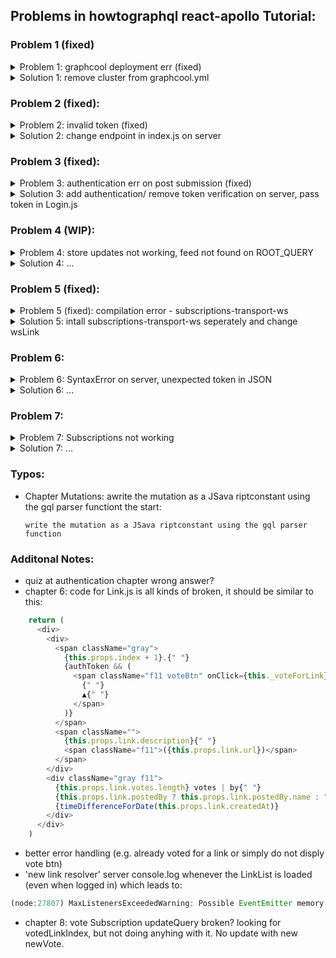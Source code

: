 ## Problems in howtographql react-apollo Tutorial:


### Problem 1 (fixed)
<details><summary>Problem 1: graphcool deployment err (fixed)</summary>

![Network Error](https://image.ibb.co/efUhE6/Playground_Network_Error.png)

So I tried this (/hackernews-react-apollo/server):

- graphcool-framework deploy 
    - shared-eu-west-1 

And got this error:

`local  ▸    Could not find graphcool.yml`

- cd database/
- graphcool-framework deploy 
    - shared-eu-west-1 

Back to the validation Error without any error message:

`[ERROR] in /home/yannick/Projects/hackernews-react-apollo/server/database/graphcool.yml: Errors while validating graphcool.yml:`

At this point I noticed, that the graphcool.yml file looks like the ones of v1 so changed my version with:

- npm install -g graphcool@next

That still gives me the same graphcool.yml validation error but now I actually get an error message:

` ▸      data should NOT have additional properties`

Well, I don't see any data object in the graphcool.yml...

### Another approach:

Download the permissions example of v1.0 from the graphcool github repo (Wrong Link - should be raphcool-master/examples/1.0/permissions)

- curl https://codeload.github.com/graphcool/graphcool/tar.gz/master | tar -xz --strip=2 graphcool-master/examples/permissions
- cd 1.0/permissions/
- yarn
- yarn graphcool deploy

Yet another error (it's trying to deploy locally for some reason and does not give me a choice)

`yannick@yannick-desktop:~/Projects/1.0/permissions$ yarn graphcool deploy`

`$ /home/yannick/Projects/1.0/permissions/node_modules/.bin/graphcool deploy`

`Booting local development cluster !`

` ▸    Creating network "localdatabase_graphcool" with driver "bridge"`

` ▸    could not find an available, non-overlapping IPv4 address pool among the defaults to assign to the network`

</details>
<details><summary>Solution 1: remove cluster from graphcool.yml</summary>

### Solution 1: 

- remove `cluster: local` from graphcool.yml
- install graphcool 1.0 with `npm install -g graphcool@beta`

</details>

### Problem 2 (fixed):
<details><summary>Problem 2: invalid token (fixed)</summary>


- added the graphcool endpoint as httpLink uri in index.js
- added Link & LinkList Components

`GraphQL error: Your token is invalid. It might have expired or you might be using a token from a different project.`

</details>
<details><summary>Solution 2: change endpoint in index.js on server</summary>

### Solution 2:

- change endpoint in index.js on the server to hosted graphcool url 
- change httpLink uri in app index.js back to "http://localhost:4000"

</details>

### Problem 3 (fixed):
<details><summary>Problem 3: authentication err on post submission (fixed)</summary>


- added CreateLink Comp
- getting an 'not authenticated error' when trying to add a new Link (app & playground)

</details>
<details><summary>Solution 3: add authentication/ remove token verification on server, pass token in Login.js</summary>

### Solution 3:

- Continue until Auth Chapter
- then after login the error changes to

`JsonWebTokenError: jwt malformed`

- in Login.js user.id was passed to _saveUserData as the first arg instead of token

</details>

### Problem 4 (WIP):
<details><summary>Problem 4: store updates not working, feed not found on ROOT_QUERY</summary>


- store update query is not working, after completing ch.6
- voting for a post or submitting a post will result in the following error:

    `Error: Can't find field feed({}) on object (ROOT_QUERY) {`
    `  "feed({\"first\":null,\"skip\":null,\"orderBy\":null})": {`
    `    "type": "id",`
    `    "id": "$ROOT_QUERY.feed({\"first\":null,\"skip\":null,\"orderBy\":null})",`
    `    "generated": true`
    `  }`
    `}.`

- conneted to this issue? https://github.com/apollographql/apollo-client/issues/2051

</details>
<details><summary>Solution 4: ...</summary>

### Solution 4:

- add initial values to query variables to prevent NULL and thus the error according to the github issue

</details>

### Problem 5 (fixed):
<details><summary>Problem 5 (fixed): compilation error - subscriptions-transport-ws</summary>


- chapter 8: compilation error

    `./node_modules/apollo-link-ws/lib/webSocketLink.js`
    `Module not found: Can't resolve 'subscriptions-transport-ws' in '/home/yannick/Projects/hackernews-react-apollo/node_modules/apollo-link-ws/lib'`

</details>
<details><summary>Solution 5: intall subscriptions-transport-ws seperately and change wsLink</summary>

### Solution 5:

- https://www.apollographql.com/docs/link/links/ws.html
- yarn add subscriptions-transport-ws
- index.js: 
    - import { SubscriptionClient } from "subscriptions-transport-ws"
    - change wsLink from:
    ```javascript
    const wsLink = new WebSocketLink({
        uri: `ws://localhost:4000`,
        options: {
            reconnect: true,
            connectionParams: {
            authToken: localStorage.getItem(GC_AUTH_TOKEN),
            }
        }
    })
    ```
    - to:
    ```javascript
    const subClient = new SubscriptionClient("ws://localhost:4000", {
        reconnect: true,
        connectionParams: {
            authToken: localStorage.getItem(AUTH_TOKEN)
        }
    })

    const wsLink = new WebSocketLink(subClient)
    ```

</details>

### Problem 6: 
<details><summary>Problem 6: SyntaxError on server, unexpected token in JSON</summary> 


- every once in a while there is a SyntaxError on the server, even the playground will give the same error then on the default FeedQuery
- possibly connected to problem 4, seems to be more frequent after getting that error
- weirdly seems to fix itself after a certan amount of time

    ```javascript
    [Network error]: SyntaxError: Unexpected token < in JSON at position 0
    Error: Unexpected token < in JSON at position 0
        at Object.checkResultAndHandleErrors (/home/yannick/Projects/hackernews-react-apollo/server/node_modules/graphql-tools/dist/stitching/errors.js:69:36)
        at Object.<anonymous> (/home/yannick/Projects/hackernews-react-apollo/server/node_modules/graphql-tools/dist/stitching/delegateToSchema.js:92:52)
        at step (/home/yannick/Projects/hackernews-react-apollo/server/node_modules/graphql-tools/dist/stitching/delegateToSchema.js:40:23)
        at Object.next (/home/yannick/Projects/hackernews-react-apollo/server/node_modules/graphql-tools/dist/stitching/delegateToSchema.js:21:53)
        at fulfilled (/home/yannick/Projects/hackernews-react-apollo/server/node_modules/graphql-tools/dist/stitching/delegateToSchema.js:12:58)
        at <anonymous>
        at process._tickCallback (internal/process/next_tick.js:160:7)

    ```

</details>
<details><summary>Solution 6: ...</summary>

### Solution 6:

</details>

### Problem 7: 
<details><summary>Problem 7: Subscriptions not working</summary>

- there is a websocket connection in the devtools' network tab

</details>
<details><summary>Solution 7: ...</summary>
</details>

### Typos:

- Chapter Mutations: awrite the mutation as a JSava riptconstant using the gql parser functiont the start:

    `write the mutation as a JSava riptconstant using the gql parser function`

### Additonal Notes:

- quiz at authentication chapter wrong answer?
- chapter 6: code for Link.js is all kinds of broken, it should be similar to this:
```javascript
    return (
      <div>
        <div>
          <span className="gray">
            {this.props.index + 1}.{" "}
            {authToken && (
              <span className="f11 voteBtn" onClick={this._voteForLink}>
                {" "}
                ▲{" "}
              </span>
            )}
          </span>
          <span className="">
            {this.props.link.description}{" "}
            <span className="f11">({this.props.link.url})</span>
          </span>
        </div>
        <div className="gray f11">
          {this.props.link.votes.length} votes | by{" "}
          {this.props.link.postedBy ? this.props.link.postedBy.name : "Unknown"}{" "}
          {timeDifferenceForDate(this.props.link.createdAt)}
        </div>
      </div>
    )
```
- better error handling (e.g. already voted for a link or simply do not disply vote btn)
- 'new link resolver' server console.log whenever the LinkList is loaded (even when logged in) which leads to:

```javascript
(node:27807) MaxListenersExceededWarning: Possible EventEmitter memory leak detected. 11 remote-schema-link listeners added. Use emitter.setMaxListeners() to increase limit
```

- chapter 8: vote Subscription updateQuery broken? looking for votedLinkIndex, but not doing anyhing with it. No update with new newVote.